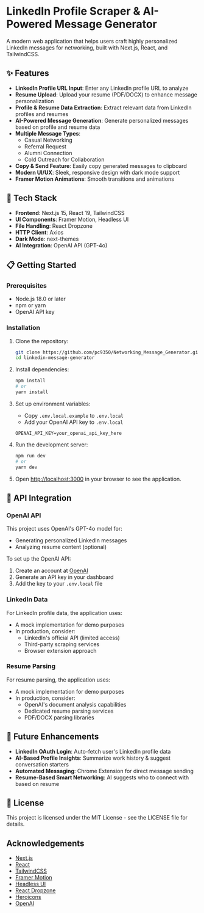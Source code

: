 # LinkedIn Profile Scraper & AI-Powered Message Generator

A modern web application that helps users craft highly personalized LinkedIn messages for networking, built with Next.js, React, and TailwindCSS.

<!-- ![LinkedIn Message Generator](https://via.placeholder.com/1200x630/0077B5/FFFFFF?text=LinkedIn+Message+Generator) -->

## ✨ Features

- **LinkedIn Profile URL Input**: Enter any LinkedIn profile URL to analyze
- **Resume Upload**: Upload your resume (PDF/DOCX) to enhance message personalization
- **Profile & Resume Data Extraction**: Extract relevant data from LinkedIn profiles and resumes
- **AI-Powered Message Generation**: Generate personalized messages based on profile and resume data
- **Multiple Message Types**:
  - Casual Networking
  - Referral Request
  - Alumni Connection
  - Cold Outreach for Collaboration
- **Copy & Send Feature**: Easily copy generated messages to clipboard
- **Modern UI/UX**: Sleek, responsive design with dark mode support
- **Framer Motion Animations**: Smooth transitions and animations

## 🚀 Tech Stack

- **Frontend**: Next.js 15, React 19, TailwindCSS
- **UI Components**: Framer Motion, Headless UI
- **File Handling**: React Dropzone
- **HTTP Client**: Axios
- **Dark Mode**: next-themes
- **AI Integration**: OpenAI API (GPT-4o)

## 📋 Getting Started

### Prerequisites

- Node.js 18.0 or later
- npm or yarn
- OpenAI API key

### Installation

1. Clone the repository:
   ```bash
   git clone https://github.com/pc9350/Networking_Message_Generator.git
   cd linkedin-message-generator
   ```

2. Install dependencies:
   ```bash
   npm install
   # or
   yarn install
   ```

3. Set up environment variables:
   - Copy `.env.local.example` to `.env.local`
   - Add your OpenAI API key to `.env.local`
   ```
   OPENAI_API_KEY=your_openai_api_key_here
   ```

4. Run the development server:
   ```bash
   npm run dev
   # or
   yarn dev
   ```

5. Open [http://localhost:3000](http://localhost:3000) in your browser to see the application.

## 🔧 API Integration

### OpenAI API
This project uses OpenAI's GPT-4o model for:
- Generating personalized LinkedIn messages
- Analyzing resume content (optional)

To set up the OpenAI API:
1. Create an account at [OpenAI](https://platform.openai.com/)
2. Generate an API key in your dashboard
3. Add the key to your `.env.local` file

### LinkedIn Data
For LinkedIn profile data, the application uses:
- A mock implementation for demo purposes
- In production, consider:
  - LinkedIn's official API (limited access)
  - Third-party scraping services
  - Browser extension approach

### Resume Parsing
For resume parsing, the application uses:
- A mock implementation for demo purposes
- In production, consider:
  - OpenAI's document analysis capabilities
  - Dedicated resume parsing services
  - PDF/DOCX parsing libraries

## 🌟 Future Enhancements

- **LinkedIn OAuth Login**: Auto-fetch user's LinkedIn profile data
- **AI-Based Profile Insights**: Summarize work history & suggest conversation starters
- **Automated Messaging**: Chrome Extension for direct message sending
- **Resume-Based Smart Networking**: AI suggests who to connect with based on resume

## 📄 License

This project is licensed under the MIT License - see the LICENSE file for details.

## Acknowledgements

- [Next.js](https://nextjs.org/)
- [React](https://reactjs.org/)
- [TailwindCSS](https://tailwindcss.com/)
- [Framer Motion](https://www.framer.com/motion/)
- [Headless UI](https://headlessui.dev/)
- [React Dropzone](https://react-dropzone.js.org/)
- [Heroicons](https://heroicons.com/)
- [OpenAI](https://openai.com/)
